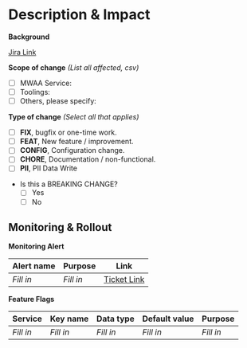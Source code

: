 # Description & Impact

**Background**
<!-- 
Please include both description and reason for the changes. Just Jira link is fine if the ticket 
includes all information. This intends to provide more context and justification of the changes.
Examples: 
  - Description: What is the current and/or new expected behavior? Anything else?
  - Reason: OPI affecting x users, adding new feature y, 1+ common use cases of z
-->
[Jira Link](https://imprint.atlassian.net/browse/{REPLACE_WITH_JIRA_TICKET_KEY})

**Scope of change** *(List all affected, csv)*
<!-- Please list ALL services, toolings and/or other affect scopes in csv here. -->
- [ ] MWAA Service:
- [ ] Toolings:
- [ ] Others, please specify:

**Type of change** *(Select all that applies)*
<!-- Please select all type the change applies to based on descriptions below. -->
- [ ] **FIX**, bugfix or one-time work.
- [ ] **FEAT**, New feature / improvement.
- [ ] **CONFIG**, Configuration change.
- [ ] **CHORE**, Documentation / non-functional.
- [ ] **PII**, PII Data Write

+ Is this a BREAKING CHANGE?
  - [ ] Yes
  - [ ] No

## Monitoring & Rollout
**Monitoring Alert**
<!-- Please include all planned/created monitoring alerts for your changes -->

| Alert name | Purpose   | Link     |
|------------|-----------|----------|
| *Fill in*  | *Fill in* | [Ticket Link](https://imprint.atlassian.net/browse/ABC-123) |

**Feature Flags**
<!-- Please include all planned/created feature flags for your changes -->

| Service   | Key name  | Data type | Default value | Purpose   |
|-----------|-----------|-----------|---------------|-----------|
| *Fill in* | *Fill in* | *Fill in* | *Fill in*     | *Fill in* |